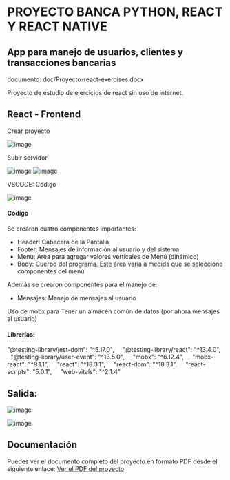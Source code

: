 # PROYECTO BANCA PYTHON, REACT Y REACT NATIVE

## App para manejo de usuarios, clientes y transacciones bancarias

documento: doc/Proyecto-react-exercises.docx

Proyecto de estudio de ejercicios de react sin uso de internet.

## React - Frontend

Crear proyecto

![image](https://github.com/user-attachments/assets/f77fb31f-d7c1-4e7a-a07b-1b67100354a6)


Subir servidor

![image](https://github.com/user-attachments/assets/df3d8ca7-28fd-4d99-bf2a-5ca4dd57982f)
![image](https://github.com/user-attachments/assets/dab44d14-1a29-468c-b388-6b331ffb1160)

VSCODE: Código

![image](https://github.com/user-attachments/assets/2fda3b73-1893-4c7d-a1da-b92f44812f68)


#### Código

Se crearon cuatro componentes importantes:

- Header: Cabecera de la Pantalla
- Footer: Mensajes de información al usuario y del sistema
- Menu: Area para agregar valores verticales de Menú (dinámico)
- Body: Cuerpo del programa. Este área varia a medida que se seleccione componentes del menú

Además se crearon componentes para el manejo de:

- Mensajes: Manejo de mensajes al usuario

Uso de mobx para Tener un almacén común de datos (por ahora mensajes al usuario)

#### Librerías:

"@testing-library/jest-dom": "^5.17.0",
    "@testing-library/react": "^13.4.0",
    "@testing-library/user-event": "^13.5.0",
    "mobx": "^6.12.4",
    "mobx-react": "^9.1.1",
    "react": "^18.3.1",
    "react-dom": "^18.3.1",
    "react-scripts": "5.0.1",
    "web-vitals": "^2.1.4"

## Salida:

![image](https://github.com/user-attachments/assets/758e3e9a-cf58-4ba9-8154-b92b5c476070)

![image](https://github.com/user-attachments/assets/7e34b102-2d26-44a5-8a9e-d884f68f2881)


## Documentación
Puedes ver el documento completo del proyecto en formato PDF desde el siguiente enlace:
<a href="https://github.com/wlopera/react-practical-exercises/blob/cf9035f5f8e56dd3491640e8ae3742256b8b1339/src/doc/Proyecto-practical-exercises.pdf" target="_blank">Ver el PDF del proyecto</a>
